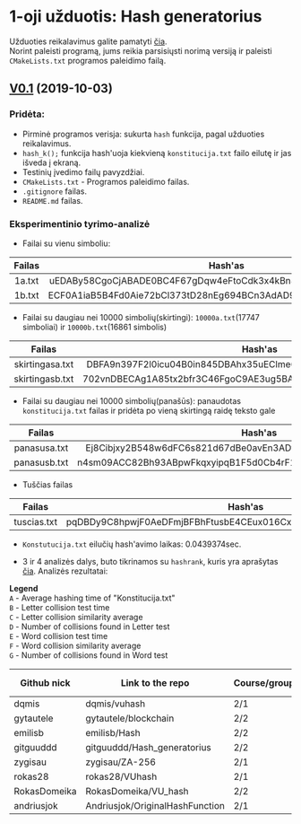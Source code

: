 # 1-oji užduotis: Hash generatorius

Užduoties reikalavimus galite pamatyti [čia](https://github.com/blockchain-group/Blockchain-technologijos/blob/master/pratybos/1uzduotis-Hashavimas.md).  
Norint paleisti programą, jums reikia parsisiųsti norimą versiją ir paleisti `CMakeLists.txt` programos paleidimo failą.  

## [V0.1]() (2019-10-03)
### Pridėta:
- Pirminė programos verisja: sukurta `hash` funkcija, pagal užduoties reikalavimus.
- `hash_k();` funkcija hash'uoja kiekvieną `konstitucija.txt` failo eilutę ir jas išveda į ekraną.
- Testinių įvedimo failų pavyzdžiai.
- `CMakeLists.txt` - Programos paleidimo failas.
- `.gitignore` failas.
- `README.md` failas.

### Eksperimentinio tyrimo-analizė

- Failai su vienu simboliu:

|  Failas          |  Hash'as                                                           |   
|:----------------:|:------------------------------------------------------------------:| 
|  1a.txt          | uEDABy58CgoCjABADE0BC4F67gDqw4eFtoCdk3x4kBn8ECFcCq0jB7tk2qgq0401   |
|  1b.txt          | ECF0A1iaB5B4Fd0Aie72bCl373tD28nEg694BCn3AdAD9C85cF8F6bBdAAC19n10   |          

- Failai su daugiau nei 10000 simbolių(skirtingi): `10000a.txt`(17747 simboliai) ir `10000b.txt`(16861 simbolis)

|  Failas          |  Hash'as                                                           |   
|:----------------:|:------------------------------------------------------------------:| 
|  skirtingasa.txt | DBFA9n397F2l0icu04B0in845DBAhx35uEClme697EB40Eo0C23eDxEf46qktn24   |
|  skirtingasb.txt | 702vnDBECAg1A85tx2bfr3C46FgoC9AE3ug5BAuFhCaD8b7uF5Fhp6mtBEtEqEBC   | 

- Failai su daugiau nei 10000 simbolių(panašūs): panaudotas `konstitucija.txt` failas ir pridėta po vieną skirtingą raidę teksto gale

|  Failas          | Hash'as                                                            |   
|:----------------:|:------------------------------------------------------------------:| 
|  panasusa.txt    | Ej8Cibjxy2B548w6dFC6s821d67dBe0avEn3ADtD5opBBBsBndB0sc567yFE7z8z   |
|  panasusb.txt    | n4sm09ACC82Bh93ABpwFkqxyipqB1F5d0Cb4rF12A19CA13oo99F85AA4FoEA77A   |

- Tuščias failas

| Failas           | Hash'as                                                            |   
|:----------------:|:------------------------------------------------------------------:| 
| tuscias.txt      | pqDBDy9C8hpwjF0AeDFmjBFBhFtusbE4CEux016Cxz3BCBECBukDo1qegAAA3BCB   |

- `Konstutucija.txt` eilučių hash'avimo laikas: 0.0439374sec.

- 3 ir 4 analizės dalys, buto tikrinamos su `hashrank`, kuris yra aprašytas [čia](https://github.com/dqmis/hashrank/blob/master/README.md). Analizės rezultatai:

**Legend**  
`A` - Average hashing time of "Konstitucija.txt"  
`B` - Letter collision test time  
`C` - Letter collision similarity average  
`D` - Number of collisions found in Letter test  
`E` - Word collision test time  
`F` - Word collision similarity average  
`G` - Number of collisions found in Word test  

| Github nick  | Link to the repo                | Course/group | Reference test | A      | B          | C      | D    | E          | F      | G  |
|--------------|---------------------------------|--------------|----------------|--------|------------|--------|------|------------|--------|----|
| dqmis        | dqmis/vuhash                    | 2/1          | 5.7301         | 0.0052 | 1417.6514  | 0.1108 | 9917 | 1497.0956s | 0.0056 | 0  |
| gytautele    | gytautele/blockchain            | 2/2          | 5.7201         | 0.0047 | 1043.5663  | 0.0136 | 0    | 1060.4037  | 0.0141 | 49 |
| emilisb      | emilisb/Hash                    | 2/2          | 5.3863         | 0.0035 | 804.7102   | 0.0108 | 0    | 820.5668   | 0.0108 | 0  |
| gitguuddd    | gitguuddd/Hash_generatorius     | 2/2          | 7.119          | 0.0285 | 6833.3648  | 0.0308 | 2    | 6840.2643  | 0.005  | 0  |
| zygisau      | zygisau/ZA-256                  | 2/1          | 5.4321         | 0.0291 | 27320.3243 | 0.0148 | 96   | 27213.3451 | 0.0121 | 5  |
| rokas28      | rokas28/VUhash                  | 2/1          | 6.0001         | 0.0047 | 1491.2054  | 0.0058 | 0    | 1073.8285  | 0.006  | 18 |
| RokasDomeika | RokasDomeika/VU_hash            | 2/2          | 3.4918         | 0.0014 | 363.7676   | 0.0053 | 0    | 382.4108   | 0.0056 | 26 |
| andriusjok   | Andriusjok/OriginalHashFunction | 2/1          | 6.7236         | 0.0159 | 4026.8039  | 0.5665 | 0    | 3994.1818  | 0.5665 | 0  |
